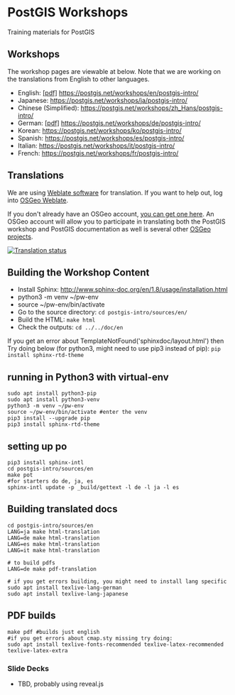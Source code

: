 # PostGIS Workshops

Training materials for PostGIS

## Workshops

The workshop pages are viewable at below.
Note that we are working on the translations from English to other languages. 

* English: [[pdf]](https://postgis.net/workshops/en/postgis-intro/PostGISIntro.pdf) https://postgis.net/workshops/en/postgis-intro/
* Japanese: https://postgis.net/workshops/ja/postgis-intro/
* Chinese (Simplified): https://postgis.net/workshops/zh_Hans/postgis-intro/
* German:  [[pdf]](https://postgis.net/workshops/de/postgis-intro/PostGISIntro.pdf) https://postgis.net/workshops/de/postgis-intro/
* Korean:   https://postgis.net/workshops/ko/postgis-intro/
* Spanish:  https://postgis.net/workshops/es/postgis-intro/
* Italian:  https://postgis.net/workshops/it/postgis-intro/
* French:  https://postgis.net/workshops/fr/postgis-intro/

## Translations
We are using [Weblate software](https://weblate.org) for translation.  If you want to help out, log into [OSGeo Weblate](https://weblate.osgeo.org/projects/postgis-workshop/).

If you don't already have an OSGeo account, [you can get one here](https://id.osgeo.org/ldap/create). An OSGeo account will allow you to participate in translating both the PostGIS workshop and PostGIS documentation as well is several other [OSGeo projects](https://www.osgeo.org/projects/).

<a href="https://weblate.osgeo.org/engage/postgis-workshop/">
<img src="https://weblate.osgeo.org/widgets/postgis-workshop/-/287x66-grey.png" alt="Translation status" />
</a>

## Building the Workshop Content

* Install Sphinx: http://www.sphinx-doc.org/en/1.8/usage/installation.html
* python3 -m venv ~/pw-env
* source ~/pw-env/bin/activate
* Go to the source directory: `cd postgis-intro/sources/en/`
* Build the HTML: `make html`
* Check the outputs: `cd ../../doc/en`

If you get an error about TemplateNotFound('sphinxdoc/layout.html') then
Try doing below (for python3, might need to use pip3 instead of pip):
`pip install sphinx-rtd-theme`

## running in Python3 with virtual-env
```
sudo apt install python3-pip
sudo apt install python3-venv
python3 -m venv ~/pw-env
source ~/pw-env/bin/activate #enter the venv
pip3 install --upgrade pip
pip3 install sphinx-rtd-theme
```

## setting up po
```
pip3 install sphinx-intl
cd postgis-intro/sources/en
make pot
#for starters do de, ja, es
sphinx-intl update -p _build/gettext -l de -l ja -l es
```

## Building translated docs
```
cd postgis-intro/sources/en
LANG=ja make html-translation
LANG=de make html-translation
LANG=es make html-translation
LANG=it make html-translation

# to build pdfs
LANG=de make pdf-translation

# if you get errors building, you might need to install lang specific
sudo apt install texlive-lang-german
sudo apt install texlive-lang-japanese
```

## PDF builds
```
make pdf #builds just english
#if you get errors about cmap.sty missing try doing:
sudo apt install texlive-fonts-recommended texlive-latex-recommended texlive-latex-extra
```

### Slide Decks

* TBD, probably using reveal.js

